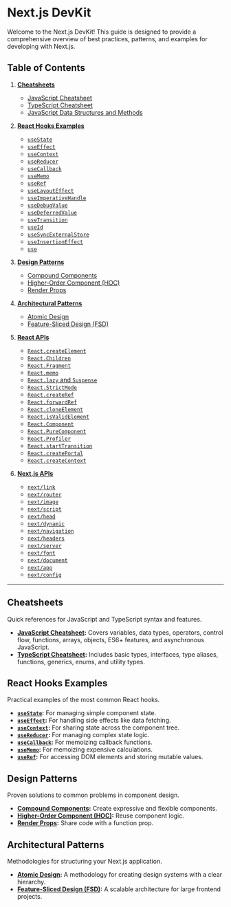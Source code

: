 # Next.js DevKit

Welcome to the Next.js DevKit! This guide is designed to provide a comprehensive overview of best practices, patterns, and examples for developing with Next.js.

## Table of Contents

1.  **[Cheatsheets](#cheatsheets)**
    -   [JavaScript Cheatsheet](cheatsheets/javascript.md)
    -   [TypeScript Cheatsheet](cheatsheets/typescript.md)
    -   [JavaScript Data Structures and Methods](cheatsheets/js-data-structures.md)

2.  **[React Hooks Examples](#react-hooks-examples)**
    -   [`useState`](examples/hooks/useState.md)
    -   [`useEffect`](examples/hooks/useEffect.md)
    -   [`useContext`](examples/hooks/useContext.md)
    -   [`useReducer`](examples/hooks/useReducer.md)
    -   [`useCallback`](examples/hooks/useCallback.md)
    -   [`useMemo`](examples/hooks/useMemo.md)
    -   [`useRef`](examples/hooks/useRef.md)
    -   [`useLayoutEffect`](examples/hooks/useLayoutEffect.md)
    -   [`useImperativeHandle`](examples/hooks/useImperativeHandle.md)
    -   [`useDebugValue`](examples/hooks/useDebugValue.md)
    -   [`useDeferredValue`](examples/hooks/useDeferredValue.md)
    -   [`useTransition`](examples/hooks/useTransition.md)
    -   [`useId`](examples/hooks/useId.md)
    -   [`useSyncExternalStore`](examples/hooks/useSyncExternalStore.md)
    -   [`useInsertionEffect`](examples/hooks/useInsertionEffect.md)
    -   [`use`](examples/hooks/use.md)

3.  **[Design Patterns](#design-patterns)**
    -   [Compound Components](examples/patterns/compound-components.md)
    -   [Higher-Order Component (HOC)](examples/patterns/higher-order-component.md)
    -   [Render Props](examples/patterns/render-props.md)

4.  **[Architectural Patterns](#architectural-patterns)**
    -   [Atomic Design](examples/architectures/atomic-design.md)
    -   [Feature-Sliced Design (FSD)](examples/architectures/feature-sliced-design.md)

5.  **[React APIs](#react-apis)**
    -   [`React.createElement`](examples/react-apis/createElement.md)
    -   [`React.Children`](examples/react-apis/Children.md)
    -   [`React.Fragment`](examples/react-apis/Fragment.md)
    -   [`React.memo`](examples/react-apis/memo.md)
    -   [`React.lazy` and `Suspense`](examples/react-apis/lazy-suspense.md)
    -   [`React.StrictMode`](examples/react-apis/StrictMode.md)
    -   [`React.createRef`](examples/react-apis/createRef.md)
    -   [`React.forwardRef`](examples/react-apis/forwardRef.md)
    -   [`React.cloneElement`](examples/react-apis/cloneElement.md)
    -   [`React.isValidElement`](examples/react-apis/isValidElement.md)
    -   [`React.Component`](examples/react-apis/Component.md)
    -   [`React.PureComponent`](examples/react-apis/PureComponent.md)
    -   [`React.Profiler`](examples/react-apis/Profiler.md)
    -   [`React.startTransition`](examples/react-apis/startTransition.md)
    -   [`React.createPortal`](examples/react-apis/createPortal.md)
    -   [`React.createContext`](examples/react-apis/createContext.md)
6.  **[Next.js APIs](#nextjs-apis)**
    -   [`next/link`](examples/nextjs-apis/link.md)
    -   [`next/router`](examples/nextjs-apis/router.md)
    -   [`next/image`](examples/nextjs-apis/image.md)
    -   [`next/script`](examples/nextjs-apis/script.md)
    -   [`next/head`](examples/nextjs-apis/head.md)
    -   [`next/dynamic`](examples/nextjs-apis/dynamic.md)
    -   [`next/navigation`](examples/nextjs-apis/navigation.md)
    -   [`next/headers`](examples/nextjs-apis/headers.md)
    -   [`next/server`](examples/nextjs-apis/server.md)
    -   [`next/font`](examples/nextjs-apis/font.md)
    -   [`next/document`](examples/nextjs-apis/document.md)
    -   [`next/app`](examples/nextjs-apis/app.md)
    -   [`next/config`](examples/nextjs-apis/config.md)

---

## Cheatsheets

Quick references for JavaScript and TypeScript syntax and features.

-   **[JavaScript Cheatsheet](cheatsheets/javascript.md):** Covers variables, data types, operators, control flow, functions, arrays, objects, ES6+ features, and asynchronous JavaScript.
-   **[TypeScript Cheatsheet](cheatsheets/typescript.md):** Includes basic types, interfaces, type aliases, functions, generics, enums, and utility types.

## React Hooks Examples

Practical examples of the most common React hooks.

-   **[`useState`](examples/hooks/useState.md):** For managing simple component state.
-   **[`useEffect`](examples/hooks/useEffect.md):** For handling side effects like data fetching.
-   **[`useContext`](examples/hooks/useContext.md):** For sharing state across the component tree.
-   **[`useReducer`](examples/hooks/useReducer.md):** For managing complex state logic.
-   **[`useCallback`](examples/hooks/useCallback.md):** For memoizing callback functions.
-   **[`useMemo`](examples/hooks/useMemo.md):** For memoizing expensive calculations.
-   **[`useRef`](examples/hooks/useRef.md):** For accessing DOM elements and storing mutable values.

## Design Patterns

Proven solutions to common problems in component design.

-   **[Compound Components](examples/patterns/compound-components.md):** Create expressive and flexible components.
-   **[Higher-Order Component (HOC)](examples/patterns/higher-order-component.md):** Reuse component logic.
-   **[Render Props](examples/patterns/render-props.md):** Share code with a function prop.

## Architectural Patterns

Methodologies for structuring your Next.js application.

-   **[Atomic Design](examples/architectures/atomic-design.md):** A methodology for creating design systems with a clear hierarchy.
-   **[Feature-Sliced Design (FSD)](examples/architectures/feature-sliced-design.md):** A scalable architecture for large frontend projects.
